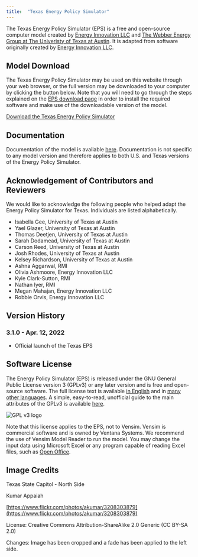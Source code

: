 ```yaml
---
title:  "Texas Energy Policy Simulator"
---
```


The Texas Energy Policy Simulator (EPS) is a free and open-source computer model created by [Energy Innovation LLC](https://energyinnovation.org/) and [The Webber Energy Group at The Univeristy of Texas at Austin](http://www.webberenergygroup.com/).  It is adapted from software originally created by [Energy Innovation LLC](https://energyinnovation.org/).

## Model Download

The Texas Energy Policy Simulator may be used on this website through your web browser, or the full version may be downloaded to your computer by clicking the button below.  Note that you will need to go through the steps explained on the [EPS download page](https://docs.energypolicy.solutions/download) in order to install the required software and make use of the downloadable version of the model.

<p><a href="https://github.com/Energy-Innovation/eps-texas/archive/3.1.0.zip" class="btn">Download the Texas Energy Policy Simulator</a></p>

## Documentation

Documentation of the model is available [here](https://docs.energypolicy.solutions/).  Documentation is not specific to any model version and therefore applies to both U.S. and Texas versions of the Energy Policy Simulator.

## Acknowledgement of Contributors and Reviewers
We would like to acknowledge the following people who helped adapt the Energy Policy Simulator for Texas.  Individuals are listed alphabetically.

* Isabella Gee, University of Texas at Austin
* Yael Glazer, University of Texas at Austin
* Thomas Deetjen, University of Texas at Austin
* Sarah Dodamead, University of Texas at Austin
* Carson Reed, University of Texas at Austin
* Josh Rhodes, University of Texas at Austin
* Kelsey Richardson, University of Texas at Austin
* Ashna Aggarwal, RMI
* Olivia Ashmoore, Energy Innovation LLC
* Kyle Clark-Sutton, RMI
* Nathan Iyer, RMI
* Megan Mahajan, Energy Innovation LLC
* Robbie Orvis, Energy Innovation LLC

## Version History

### **3.1.0 - Apr. 12, 2022**

* Official launch of the Texas EPS

## Software License

The Energy Policy Simulator (EPS) is released under the GNU General Public License version 3 (GPLv3) or any later version and is free and open-source software.  The full license text is available [in English](http://www.gnu.org/licenses/gpl-3.0.en.html) and in [many other languages](http://www.gnu.org/licenses/translations.html).  A simple, easy-to-read, unofficial guide to the main attributes of the GPLv3 is available <a href="https://tldrlegal.com/license/gnu-general-public-license-v3-(gpl-3)">here</a>.

![GPL v3 logo](/img/software-license-GPLLogo.png)

Note that this license applies to the EPS, not to Vensim.  Vensim is commercial software and is owned by Ventana Systems.  We recommend the use of Vensim Model Reader to run the model.  You may change the input data using Microsoft Excel or any program capable of reading Excel files, such as [Open Office](https://www.openoffice.org/).

## Image Credits

Texas State Capitol - North Side

Kumar Appaiah

[https://www.flickr.com/photos/akumar/3208303879](https://www.flickr.com/photos/akumar/3208303879)

License: Creative Commons Attribution-ShareAlike 2.0 Generic (CC BY-SA 2.0)

Changes: Image has been cropped and a fade has been applied to the left side.
